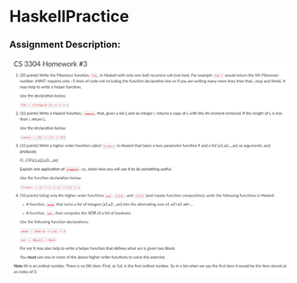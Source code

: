 # HaskellPractice

### Assignment Description: 
<img src="https://github.com/abrarr18/HaskellPractice/blob/main/HaskellHW.PNG" width=500><br>
